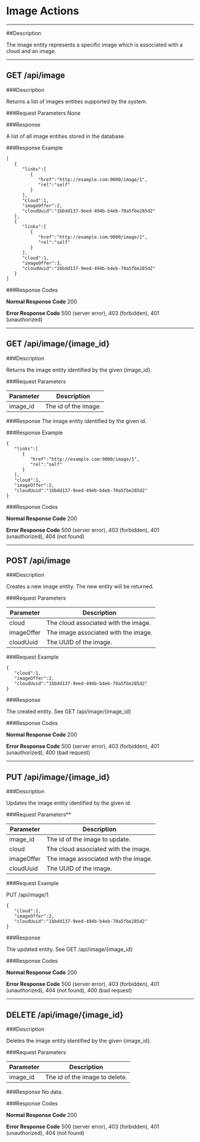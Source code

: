 ﻿# Image Actions
***

##Description

The image entity represents a specific image which is associated with a cloud and an image.

***

## GET /api/image

###Description

Returns a list of images entities supported by the system.

###Request Parameters
None

###Response

A list of all image entities stored in the database.

###Response Example

```
[  
   {  
      "links":[  
         {  
            "href":"http://example.com:9000/image/1",
            "rel":"self"
         }
      ],
      "cloud":1,
      "imageOffer":2,
      "cloudUuid":"1bbdd137-9eed-494b-b4eb-70a5fbe285d2"
   },
   {  
      "links":[  
         {  
            "href":"http://example.com:9000/image/2",
            "rel":"self"
         }
      ],
      "cloud":1,
      "imageOffer":3,
      "cloudUuid":"1bbdd137-9eed-494b-b4eb-70a5fbe285d2"
   }
]
```

###Response Codes

**Normal Response Code** 200

**Error Response Code** 500 (server error), 403 (forbidden), 401 (unauthorized)

***

## GET /api/image/{image_id}

###Description

Returns the image entity identified by the given {image_id}.

###Request Parameters

Parameter        | Description
-------------    | -------------
image_id         | The id of the image.



###Response
The image entity identified by the given id.

###Response Example

```
{  
   "links":[  
      {  
         "href":"http://example.com:9000/image/1",
         "rel":"self"
      }
   ],
   "cloud":1,
   "imageOffer":2,
   "cloudUuid":"1bbdd137-9eed-494b-b4eb-70a5fbe285d2"
}
```

###Response Codes

**Normal Response Code** 200

**Error Response Code** 500 (server error), 403 (forbidden), 401 (unauthorized), 404 (not found)

***

## POST /api/image

###Description

Creates a new image entity. The new entity will be returned.

###Request Parameters

Parameter        | Description
-------------    | -------------
cloud            | The cloud associated with the image.
imageOffer       | The image associated with the image.
cloudUuid        | The UUID of the image.

###Request Example

```
{  
   "cloud":1,
   "imageOffer":2,
   "cloudUuid":"1bbdd137-9eed-494b-b4eb-70a5fbe285d2"
}   
```

###Response

The created entity. See GET /api/image/{image_id}

###Response Codes

**Normal Response Code** 200

**Error Response Code** 500 (server error), 403 (forbidden), 401 (unauthorized), 400 (bad request)

***

## PUT /api/image/{image_id}

###Description

Updates the image entity identified by the given id.

###Request Parameters** 

Parameter        | Description
-------------    | -------------
image_id         | The id of the image to update.
cloud            | The cloud associated with the image.
imageOffer       | The image associated with the image.
cloudUuid        | The UUID of the image.

###Request Example

PUT /api/image/1

```
{  
   "cloud":1,
   "imageOffer":2,
   "cloudUuid":"1bbdd137-9eed-494b-b4eb-70a5fbe285d2"
}
```
###Response

The updated entity. See GET /api/image/{image_id}

###Response Codes

**Normal Response Code** 200

**Error Response Code** 500 (server error), 403 (forbidden), 401 (unauthorized), 404 (not found), 400 (bad request)

***

## DELETE /api/image/{image_id}

###Description

Deletes the image entity identified by the given {image_id}.

###Request Parameters 

Parameter       | Description
-------------   | -------------
image_id        | The id of the image to delete.


###Response
No data.

###Response Codes

**Normal Response Code** 200

**Error Response Code** 500 (server error), 403 (forbidden), 401 (unauthorized), 404 (not found)